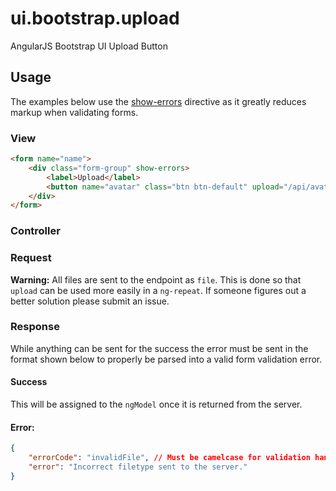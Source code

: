 # ui.bootstrap.upload

AngularJS Bootstrap UI Upload Button

## Usage

The examples below use the [show-errors](https://github.com/paulyoder/angular-bootstrap-show-errors) directive as it greatly reduces markup when validating forms.

### View

```html
<form name="name">
    <div class="form-group" show-errors>
        <label>Upload</label>
        <button name="avatar" class="btn btn-default" upload="/api/avatar" ng-model="profileForm.avatar" required>Import Avatar</button>
    </div>
</form>
```

### Controller

### Request

**Warning:** All files are sent to the endpoint as `file`. This is done so that `upload` can be used more easily in a `ng-repeat`. If someone figures out a better solution please submit an issue.

### Response

While anything can be sent for the success the error must be sent in the format shown below to properly be parsed into a valid form validation error.

#### Success

This will be assigned to the `ngModel` once it is returned from the server.


#### Error:

```json
{
    "errorCode": "invalidFile", // Must be camelcase for validation handling.
    "error": "Incorrect filetype sent to the server."
}
```
